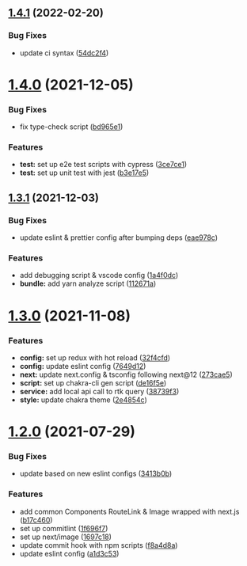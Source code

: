 ## [1.4.1](https://github.com/Howard86/nextjs-template/compare/v1.4.0...v1.4.1) (2022-02-20)


### Bug Fixes

* update ci syntax ([54dc2f4](https://github.com/Howard86/nextjs-template/commit/54dc2f406c6255ef8844cb36b2d0788b13f68eb1))



# [1.4.0](https://github.com/Howard86/nextjs-template/compare/v1.3.1...v1.4.0) (2021-12-05)


### Bug Fixes

* fix type-check script ([bd965e1](https://github.com/Howard86/nextjs-template/commit/bd965e19cfe4f82187b9b86ed449b727939ddf5e))


### Features

* **test:** set up e2e test scripts with cypress ([3ce7ce1](https://github.com/Howard86/nextjs-template/commit/3ce7ce1de26b335c6ed40e109e809fc42746b9ed))
* **test:** set up unit test with jest ([b3e17e5](https://github.com/Howard86/nextjs-template/commit/b3e17e5790b7ba64ecaf628fca32a948489b3f0e))



## [1.3.1](https://github.com/Howard86/nextjs-template/compare/v1.3.0...v1.3.1) (2021-12-03)


### Bug Fixes

* update eslint & prettier config after bumping deps ([eae978c](https://github.com/Howard86/nextjs-template/commit/eae978ca012fb6e696e38c73aadfa3e187fe60f2))


### Features

* add debugging script & vscode config ([1a4f0dc](https://github.com/Howard86/nextjs-template/commit/1a4f0dcb12479ba557633eefe1988c06e19b5cf1))
* **bundle:** add yarn analyze script ([112671a](https://github.com/Howard86/nextjs-template/commit/112671ae60dc7f8d52aa7b0f02f63d66dd9140cd))



# [1.3.0](https://github.com/Howard86/nextjs-template/compare/v1.2.0...v1.3.0) (2021-11-08)


### Features

* **config:** set up redux with hot reload ([32f4cfd](https://github.com/Howard86/nextjs-template/commit/32f4cfd26c3913e53d8c166cb1bdf6c94eb89bec))
* **config:** update eslint config ([7649d12](https://github.com/Howard86/nextjs-template/commit/7649d1288e486c3e5c052b5b3f29e00de91132e2))
* **next:** update next.config & tsconfig following next@12 ([273cae5](https://github.com/Howard86/nextjs-template/commit/273cae5e64017f1a8958858e430c9760622fcab7))
* **script:** set up chakra-cli gen script ([de16f5e](https://github.com/Howard86/nextjs-template/commit/de16f5e8e0579ad19b40a0030272d3cbf98824df))
* **service:** add local api call to rtk query ([38739f3](https://github.com/Howard86/nextjs-template/commit/38739f37de1a9dd32a3773d0174115d7ebaa498e))
* **style:** update chakra theme ([2e4854c](https://github.com/Howard86/nextjs-template/commit/2e4854cc22832cc88341b374a286b43f30315561))



# [1.2.0](https://github.com/Howard86/nextjs-template/compare/1f696f7734eddf9704086b5cc911e8daab1e5e9c...v1.2.0) (2021-07-29)


### Bug Fixes

* update based on new eslint configs ([3413b0b](https://github.com/Howard86/nextjs-template/commit/3413b0bbe2d3fd12fecef728cf559d98b79ae91a))


### Features

* add common Components RouteLink & Image wrapped with next.js ([b17c460](https://github.com/Howard86/nextjs-template/commit/b17c46001a6c00ae5a5cc4833c9f119968151e0b))
* set up commitlint ([1f696f7](https://github.com/Howard86/nextjs-template/commit/1f696f7734eddf9704086b5cc911e8daab1e5e9c))
* set up next/image ([1697c18](https://github.com/Howard86/nextjs-template/commit/1697c18bc8b23891877d8bb5f4b412acb7ca26e8))
* update commit hook with npm scripts ([f8a4d8a](https://github.com/Howard86/nextjs-template/commit/f8a4d8acc01790a28dad07f7cf09bfa111f6c4f8))
* update eslint config ([a1d3c53](https://github.com/Howard86/nextjs-template/commit/a1d3c536bb517b26d593b34cd16461a359c5682e))



